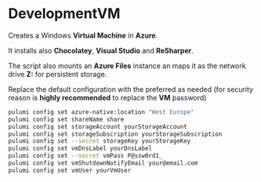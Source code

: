 # DevelopmentVM

Creates a Windows **Virtual Machine** in **Azure**.

It installs also **Chocolatey**, **Visual Studio** and **ReSharper**.

The script also mounts an **Azure Files** instance an maps it as the network drive **Z:** for persistent storage.

Replace the default configuration with the preferred as needed (for security reason is **highly recommended** to replace the **VM** password)

```bash
pulumi config set azure-native:location "West Europe"
pulumi config set shareName share
pulumi config set storageAccount yourStorageAccount
pulumi config set storageSubscription yourStorageSubscription
pulumi config set --secret storageKey yourStorageKey
pulumi config set vmDnsLabel yourDnsLabel
pulumi config set --secret vmPass P@ssw0rd1_
pulumi config set vmShutdownNotifyEmail your@email.com
pulumi config set vmUser yourVmUser
```
